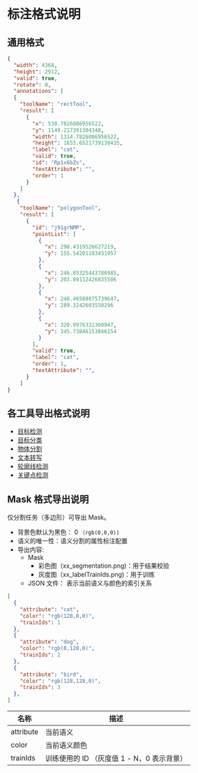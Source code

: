 # 标注格式说明

## 通用格式

```json
{
  "width": 4368, 
  "height": 2912, 
  "valid": true, 
  "rotate": 0, 
  "annotations": [
  {
    "toolName": "rectTool", 
    "result": [ 
      {
        "x": 530.7826086956522, 
        "y": 1149.217391304348,
        "width": 1314.7826086956522,
        "height": 1655.6521739130435,
        "label": "cat",
        "valid": true,
        "id": "Rp1x6bZs",
        "textAttribute": "",
        "order": 1
      }
    ]
  },
   {
    "toolName": "polygonTool",
    "result": [
      {
        "id": "j91grNMP",
        "pointList": [
          {
            "x": 298.4319526627219,
            "y": 155.54201183431957
          },
          {
            "x": 246.85325443786985,
            "y": 203.09112426035506
          },
          {
            "x": 248.46508875739647,
            "y": 289.3242603550296
          },
          {
            "x": 320.9976331360947,
            "y": 345.73846153846154
          }
        ],
        "valid": true,
        "label": "cat",
        "order": 1,
        "textAttribute": "",
      }
    ]
}
```

## 各工具导出格式说明

- [目标检测](./rectTool.md)
- [目标分类](./tagTool.md)
- [物体分割](./polygonTool.md)
- [文本转写](./textTool.md)
- [轮廓线检测](./lineTool.md)
- [关键点检测](./pointTool.md)


## Mask 格式导出说明

仅分割任务（多边形）可导出 Mask。

- 背景色默认为黑色：  0 `（rgb(0,0,0))`
- 语义的唯一性：语义分割的属性标注配置
- 导出内容:
  - Mask
    - 彩色图（xx_segmentation.png)：用于结果校验
    - 灰度图（xx_labelTrainIds.png)：用于训练
  - JSON 文件： 表示当前语义与颜色的索引关系

```json
[
  {
    "attribute": "cat",
    "color": "rgb(128,0,0)",
    "trainIds": 1 
  },
  {
    "attribute": "dog",
    "color": "rgb(0,128,0)",
    "trainIds": 2
  },
  {
    "attribute": "bird",
    "color": "rgb(128,128,0)",
    "trainIds": 3
  },
]
```

| 名称      | 描述                                       |
| --------- | ------------------------------------------ |
| attribute | 当前语义                                   |
| color     | 当前语义颜色                               |
| trainIds  | 训练使用的 ID （灰度值 1 - N，0 表示背景） |
